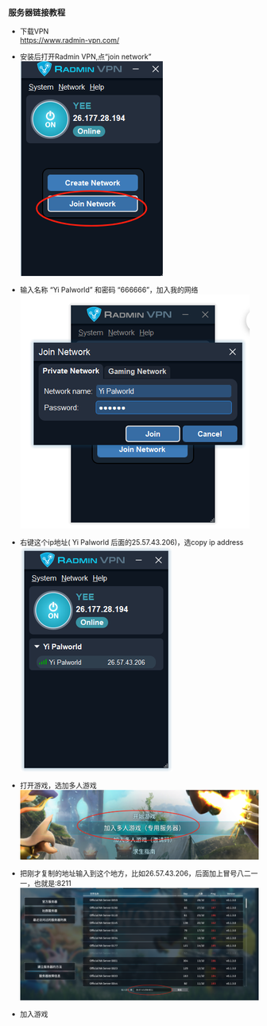 ### 服务器链接教程

- 下载VPN  
  https://www.radmin-vpn.com/
- 安装后打开Radmin VPN,点“join network”   
      <img src="https://github.com/Grindewald1900/Notebook/blob/master/Image/Game/pal1.png" alt="Logo">
- 输入名称 “Yi Palworld” 和密码 “666666”，加入我的网络  
      <img src="https://github.com/Grindewald1900/Notebook/blob/master/Image/Game/pal2.png" alt="Logo">
- 右键这个ip地址( Yi Palworld 后面的25.57.43.206)，选copy ip address  
      <img src="https://github.com/Grindewald1900/Notebook/blob/master/Image/Game/pal3.png" alt="Logo">
- 打开游戏，选加多人游戏  
      <img src="https://github.com/Grindewald1900/Notebook/blob/master/Image/Game/pal4.png" alt="Logo">
- 把刚才复制的地址输入到这个地方，比如26.57.43.206，后面加上冒号八二一一，也就是:8211
      <img src="https://github.com/Grindewald1900/Notebook/blob/master/Image/Game/pal5.png" alt="Logo">
  
- 加入游戏
